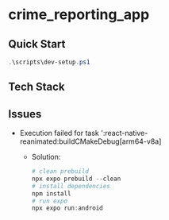 # crime_reporting_app

## Quick Start

```powershell
.\scripts\dev-setup.ps1
```

## Tech Stack

## Issues

- Execution failed for task ':react-native-reanimated:buildCMakeDebug[arm64-v8a]

  - Solution:

    ```powershell
    # clean prebuild
    npx expo prebuild --clean
    # install dependencies
    npm install
    # run expo
    npx expo run:android
    ```
